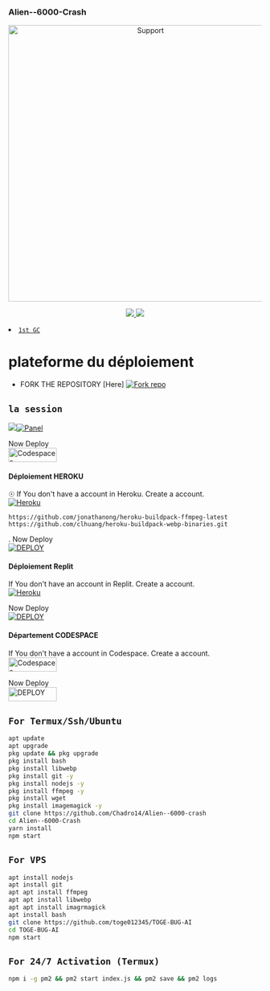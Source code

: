 ### Alien--6000-Crash


<p align="center">
  <a href="https://chat.whatsapp.com/Ej9x9ouh2CF4j6Vb5TfN1m">
    <img alt=Support height="550" src="https://files.catbox.moe/r004tu.jpg"       
 

<br> 
<p align="center">
<a href="https://Wa.me/+243905526836"><img src="https://img.shields.io/badge/Contact Chadro-25D366?style=for-the-badge&logo=whatsapp&logoColor=white" />
<a href="https://whatsapp.com/channel/0029VaivDmh4NVieblSgij2d"><img src="https://img.shields.io/badge/Join Official Channel-25D366?style=for-the-badge&logo=whatsapp&logoColor=white" />
<a 
## ```Bot Support Group Chats```

- [`1st GC`](https://chat.whatsapp.com/JQ4s2pJuBReE7YL9wKJPHo)


# plateforme du déploiement 

- FORK THE REPOSITORY [Here] <a href='https://github.com/Chadro14/Alien--6000-Crash/fork' target="_blank"><img alt='Fork repo' src='https://img.shields.io/badge/Fork This Repo-black?style=for-the-badge&logo=git&logoColor=white'/></a>

## `la session `

<a href="">
  <img src="https://img.shields.io/badge/PAIR CODE-black?style=for-the-badge&logo=<a href=https://chadro-session-1.onrender.com>
  <img      
#### déploiement PANEL
 If You don't have a account in Panel. Create a account.
    <br>
<a href='https://bot-hosting.net/login' target="_blank"><img alt='Panel' src='https://img.shields.io/badge/CREATE-h?color=black&style=for-the-badge&logo=visualstudiocode'/></a>

Now Deploy
    <br>
<a href='https://bot-hosting.net/' target="_blank"><img alt='Codespaces' src='https://img.shields.io/badge/DEPLOY-h?color=black&style=for-the-badge&logo=visualstudiocode' width="96.35" height="28"/></a></p>  
#### Déploiement HEROKU 
☉ If You don't have a account in Heroku. Create a account.
    <br>
<a href='https://signup.heroku.com/' target="_blank"><img alt='Heroku' src='https://img.shields.io/badge/-Create-black?style=for-the-badge&logo=heroku&logoColor=white'/></a>
```
https://github.com/jonathanong/heroku-buildpack-ffmpeg-latest
https://github.com/clhuang/heroku-buildpack-webp-binaries.git
```
. Now Deploy
    <br>
<a href='https://dashboard.heroku.com/new?button-url=https%3A%2F%2Fgithub.com%2Ftoge012345%2FTOGE-AI-BUG%3Ftab%3Dreadme-ov-file&template=https%3A%2F%2Fgithub.com%2Ftoge012345%2FTOGE-AI-BUG%3Ftab%3Dreadme-ov-file' target="_blank"><img alt='DEPLOY' src='https://img.shields.io/badge/-DEPLOY-black?style=for-the-badge&logo=heroku'/></a>

#### Déploiement Replit
 If You don't have an account in Replit. Create a account.
    <br>
<a href='https://replit.com/signup' target="_blank"><img alt='Heroku' src='https://img.shields.io/badge/-Create-black?style=for-the-badge&logo=replit&logoColor=white'/></a>

 Now Deploy
    <br>
    <a href='https://repl.it/github/toge012345/TOGE-BUG-AI' target="_blank"><img alt='DEPLOY' src='https://img.shields.io/badge/-DEPLOY-black?style=for-the-badge&logo=replit&logoColor=white'/></a>

#### Département CODESPACE

 If You don't have a account in Codespace. Create a account.
    <br>
<a href='https://github.com/login?return_to=https%3A%2F%2Fgithub.com%2Fcodespaces' target="_blank"><img alt='Codespaces' src='https://img.shields.io/badge/CREATE-h?color=black&style=for-the-badge&logo=visualstudiocode' width="96.35" height="28"/></a></p>

 Now Deploy
    <br>
<a href='https://github.com/codespaces/new' target="_blank"><img alt='DEPLOY' src='https://img.shields.io/badge/DEPLOY -h?color=black&style=for-the-badge&logo=visualstudiocode' width="96.35" height="28"/></a></p>


## `For Termux/Ssh/Ubuntu`
```bash
apt update
apt upgrade
pkg update && pkg upgrade
pkg install bash
pkg install libwebp
pkg install git -y
pkg install nodejs -y 
pkg install ffmpeg -y 
pkg install wget
pkg install imagemagick -y
git clone https://github.com/Chadro14/Alien--6000-crash
cd Alien--6000-Crash
yarn install
npm start
```
## `For VPS`
```bash
apt install nodejs 
apt install git 
apt apt install ffmpeg 
apt apt install libwebp 
apt apt install imagrmagick
apt install bash
git clone https://github.com/toge012345/TOGE-BUG-AI
cd TOGE-BUG-AI
npm start
```
## `For 24/7 Activation (Termux)`
```bash
npm i -g pm2 && pm2 start index.js && pm2 save && pm2 logs
```

